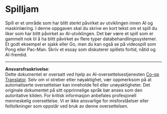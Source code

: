 <!--
CO_OP_TRANSLATOR_METADATA:
{
  "original_hash": "702dc1df5d0285dbe4d04bee982d183e",
  "translation_date": "2025-08-28T15:35:42+00:00",
  "source_file": "lessons/1-Intro/assignment.md",
  "language_code": "no"
}
-->
# Spilljam

Spill er et område som har blitt sterkt påvirket av utviklingen innen AI og maskinlæring. I denne oppgaven skal du skrive en kort tekst om et spill du liker som har blitt påvirket av AI-utviklingen. Det bør være et spill som er gammelt nok til å ha blitt påvirket av flere typer databehandlingssystemer. Et godt eksempel er sjakk eller Go, men du kan også se på videospill som Pong eller Pac-Man. Skriv et essay som diskuterer spillets fortid, nåtid og AI-fremtid.

---

**Ansvarsfraskrivelse**:  
Dette dokumentet er oversatt ved hjelp av AI-oversettelsestjenesten [Co-op Translator](https://github.com/Azure/co-op-translator). Selv om vi streber etter nøyaktighet, vær oppmerksom på at automatiserte oversettelser kan inneholde feil eller unøyaktigheter. Det originale dokumentet på sitt opprinnelige språk bør anses som den autoritative kilden. For kritisk informasjon anbefales profesjonell menneskelig oversettelse. Vi er ikke ansvarlige for misforståelser eller feiltolkninger som oppstår ved bruk av denne oversettelsen.
